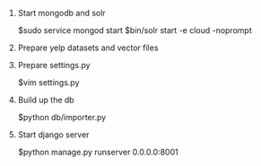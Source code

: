 
1. Start mongodb and solr

    $sudo service mongod start
    $bin/solr start -e cloud -noprompt


2. Prepare yelp datasets and vector files


3. Prepare settings.py

    $vim settings.py


4. Build up the db

    $python db/importer.py


5. Start django server

    $python manage.py runserver 0.0.0.0:8001
